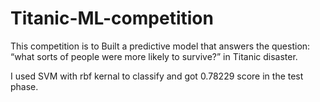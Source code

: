# Titanic-ML-competition
This competition is to Built a predictive model that answers the question: “what sorts of people were more likely to survive?” in Titanic disaster.

I used SVM with rbf kernal to classify and got 0.78229 score in the test phase.
